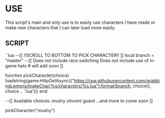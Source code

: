 # USE

This script's main and only use is to easily use characters I have made or make new characters that I can later load more easily.


## SCRIPT

``lua
--[[
     !!SCROLL TO BOTTOM TO PICK CHARACTER!! 
]]
local branch = "master"
--[[
    Does not include race switching
    Does not include use of in-game hats
        # will add soon
]]


function pickCharacter(choice)
    loadstring(game:HttpGetAsync(("https://raw.githubusercontent.com/grabbingLemons/makeChar/%s/characters/%s.lua"):format(branch, choice)), choice .. '.lua')()
end


--[[
    Available choices:
        mushy
        vincent
        guard
        ...and more to come soon
]]

pickCharacter("mushy")
```
